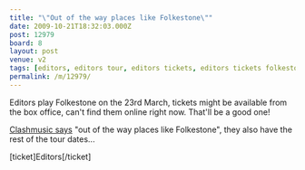 ```yaml
---
title: "\"Out of the way places like Folkestone\""
date: 2009-10-21T18:32:03.000Z
post: 12979
board: 8
layout: post
venue: v2
tags: [editors, editors tour, editors tickets, editors tickets folkestone, editors gig, editors tickets, music, gig, concert]
permalink: /m/12979/
---
```

Editors play Folkestone on the 23rd March, tickets might be available from the box office, can't find them online right now. That'll be a good one!

<a href="http://www.clashmusic.com/news/editors-open-2010-with-tour">Clashmusic says</a> "out of the way places like Folkestone", they also have the rest of the tour dates...

[ticket]Editors[/ticket]
